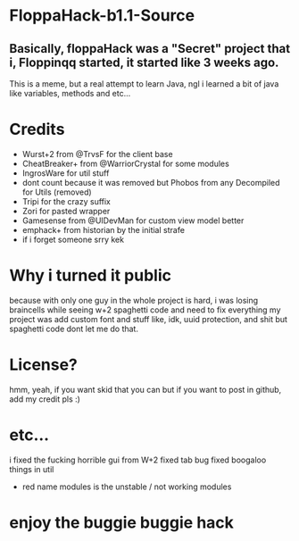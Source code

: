 # FloppaHack-b1.1-Source

## Basically, floppaHack was a "Secret" project that i, Floppinqq started, it started like 3 weeks ago.

This is a meme, but a real attempt to learn Java, ngl i learned a bit of java like variables, methods and etc...

# Credits
- Wurst+2 from @TrvsF for the client base
- CheatBreaker+ from @WarriorCrystal for some modules
- IngrosWare for util stuff
- dont count because it was removed but Phobos from any Decompiled for Utils (removed)
- Tripi for the crazy suffix
- Zori for pasted wrapper
- Gamesense from @UIDevMan for custom view model better
- emphack+ from historian by the initial strafe
- if i forget someone srry kek

# Why i turned it public
because with only one guy in the whole project is hard, i was losing braincells while seeing w+2 spaghetti code and need to fix everything
my project was add custom font and stuff like, idk, uuid protection, and shit but spaghetti code dont let me do that.

# License?
hmm, yeah, if you want skid that you can but if you want to post in github, add my credit pls :)

# etc...
i fixed the fucking horrible gui from W+2
fixed tab bug
fixed boogaloo things in util

- red name modules is the unstable / not working modules

# enjoy the buggie buggie hack
